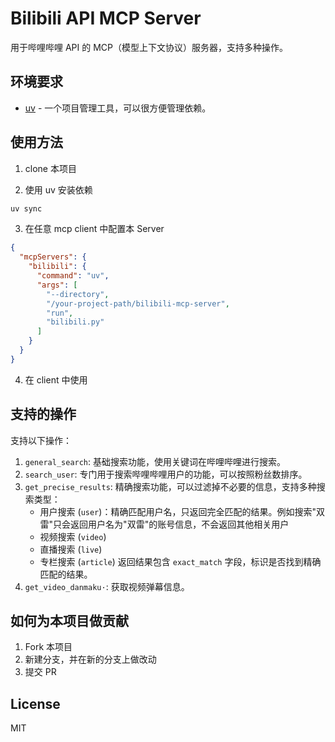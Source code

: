 # Bilibili API MCP Server

用于哔哩哔哩 API 的 MCP（模型上下文协议）服务器，支持多种操作。

## 环境要求

- [uv](https://docs.astral.sh/uv/) - 一个项目管理工具，可以很方便管理依赖。

## 使用方法

1. clone 本项目

2. 使用 uv 安装依赖

```bash
uv sync
```

3. 在任意 mcp client 中配置本 Server

```json
{
  "mcpServers": {
    "bilibili": {
      "command": "uv",
      "args": [
        "--directory",
        "/your-project-path/bilibili-mcp-server",
        "run",
        "bilibili.py"
      ]
    }
  }
}
```

4. 在 client 中使用

## 支持的操作

支持以下操作：

1. `general_search`: 基础搜索功能，使用关键词在哔哩哔哩进行搜索。
2. `search_user`: 专门用于搜索哔哩哔哩用户的功能，可以按照粉丝数排序。
3. `get_precise_results`: 精确搜索功能，可以过滤掉不必要的信息，支持多种搜索类型：
   - 用户搜索 (`user`)：精确匹配用户名，只返回完全匹配的结果。例如搜索"双雷"只会返回用户名为"双雷"的账号信息，不会返回其他相关用户
   - 视频搜索 (`video`)
   - 直播搜索 (`live`)
   - 专栏搜索 (`article`)
返回结果包含 `exact_match` 字段，标识是否找到精确匹配的结果。
4. `get_video_danmaku·`: 获取视频弹幕信息。

## 如何为本项目做贡献

1. Fork 本项目
2. 新建分支，并在新的分支上做改动
3. 提交 PR

## License

MIT
